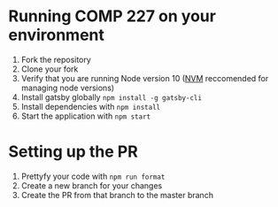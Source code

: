 # Running COMP 227 on your environment

1. Fork the repository
2. Clone your fork
3. Verify that you are running Node version 10 ([NVM](https://github.com/nvm-sh/nvm) reccomended for managing node versions)
5. Install gatsby globally `npm install -g gatsby-cli`
4. Install dependencies with `npm install`
5. Start the application with `npm start`

# Setting up the PR

1. Prettyfy your code with `npm run format`
2. Create a new branch for your changes
3. Create the PR from that branch to the master branch
